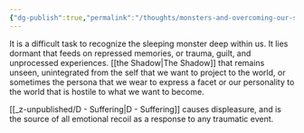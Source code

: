 ```yaml
---
{"dg-publish":true,"permalink":"/thoughts/monsters-and-overcoming-our-selves/","tags":["humanity","thoughts","self","monster"],"noteIcon":""}
---
```


It is a difficult task to recognize the sleeping monster deep within us. It lies dormant that feeds on repressed memories, or trauma, guilt, and unprocessed experiences. [[the Shadow\|The Shadow]]  that remains unseen, unintegrated from the self that we want to project to the world, or sometimes the persona that we wear to express a facet or our personality to the world that is hostile to what we want to become.

[[_z-unpublished/D - Suffering\|D - Suffering]] causes displeasure, and is the source of all emotional recoil as a response to any traumatic event.